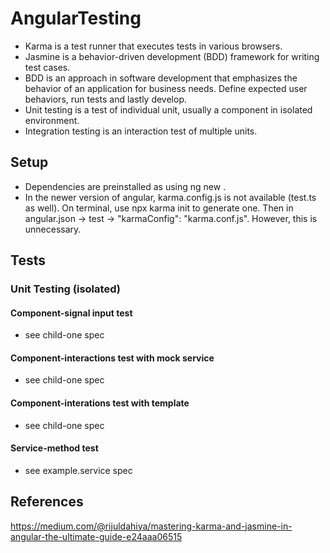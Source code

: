 # AngularTesting

- Karma is a test runner that executes tests in various browsers.
- Jasmine is a behavior-driven development (BDD) framework for writing test cases.
- BDD is an approach in software development that emphasizes the behavior of an application for business needs. Define expected user behaviors, run tests and lastly develop.
- Unit testing is a test of individual unit, usually a component in isolated environment.
- Integration testing is an interaction test of multiple units.

## Setup
- Dependencies are preinstalled as using ng new <project>.
- In the newer version of angular, karma.config.js is not available (test.ts as well). On terminal, use npx karma init to generate one. Then in angular.json -> test -> "karmaConfig": "karma.conf.js". However, this is unnecessary.

## Tests

### Unit Testing (isolated)

#### Component-signal input test
- see child-one spec

#### Component-interactions test with mock service
- see child-one spec

#### Component-interations test with template
- see child-one spec

#### Service-method test
- see example.service spec


## References
https://medium.com/@rijuldahiya/mastering-karma-and-jasmine-in-angular-the-ultimate-guide-e24aaa06515